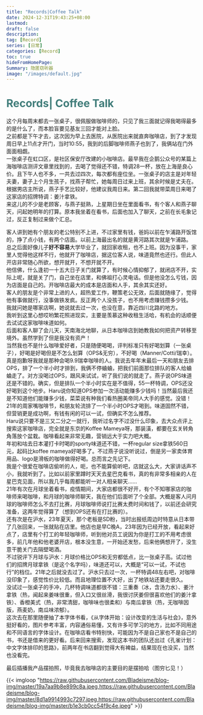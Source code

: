 ```yaml
---
title: "Records|Coffee Talk"
date: 2024-12-31T19:43:25+08:00
lastmod:
draft: false
description: 
tag: [Record]
series: [日常]
categories: [Record]
toc: true
hideFromHomePage:
Summary: 隐匿窃听器
image: "/images/default.jpg"
---
```


# <font color=#417D7A>Records| Coffee Talk</font>

这个月每周末都去一张桌子，很佩服做咖啡师的，只见了我三面就记得我喝得最多的是什么了，而本脸盲要见基友三回才能对上脸。  
之前都是下午才去，这次因为早上去医院，从医院出来就直奔咖啡店，到了才发现周日早上11点才开门，当时10:55，我到的后脚咖啡师燕子也到了，我俩站在门外面面相觑。  
一张桌子在虹口区，是社区保安厅改建的小咖啡店。最早我在企鹅公众号的某篇上海咖啡店测评文章里找到的，去喝了觉得还不错，特调28一杯，放在上海是良心价。且下午人也不多，一共去过四次，每次都有座位坐。一张桌子的店主是对年轻夫妻，妻子上个月生孩子，找燕子帮忙，她每周日过来上班，其余时候是丈夫在。根据男店主所说，燕子手艺比较好，他建议我周日来。第二回我就带菜周日来喝了这家店的招牌特调：姜汁拿铁。  
来这儿的不少是老顾客，与燕子挺熟，上星期日坐在里面看书，有个客人和燕子聊天，问起她明年的打算。原本我坐着在看书，后面也加入了聊天，之前在长毛象记过，反正复制过来做个汇总。  

客人讲到她有个朋友的老公特别不上进，不过家里有钱，爸妈以前在乍浦路开饭馆的，挣了点小钱，有两个店面。以前上海最出名的就是黄河路其次就是乍浦路。  
总之后面好像儿子**好不容易**大学毕业了，就回家收租，也不上班。因为没事干，家里人觉得他这样不行，他就开了咖啡店，据这位客人说，味道竟然也还行。但此人开店非常随心所欲，想开就开，不想开就不开。    
他信佛，什么逢初一十五大日子关门就算了，有时候心情抑郁了，就闭店不开，实际上呢，就是关了门，自己坐在店里，和佛祖打心灵电话。但是他没怎么亏钱，因为店面是自己的。开咖啡店最大的成本是店面和人手，其余其实还好。  
客人的朋友是个非常上进的人，超热爱工作，鞭策老公无效，后面就随缘了，觉得他有事做就行，没事做铁发疯。反正两个人没孩子，也不用考虑赚钱攒多少钱。  
我就问她是哪家店啊，她说就去过一次，也没在意，靠近四川北路的地方。  
我听到这里心想哎哟繁花照进现实，主要是羡慕这种收租生活哈，有机会的话顺便去试试这家咖啡味道如何。  
后面和客人聊了会儿天，天南海北地聊，从日本咖啡店到她教我如何把资产转移至境外。虽然学到了但是我没有资产！  
当然我也不是什么咖啡爱好者，只是随便喝喝，评判标准只有好喝划算（一张桌子），好喝是好喝但是不怎么划算（OPS&无穷），不好喝（Manner/Cotti/瑞幸）。真是抱歉呀我就是那种会喝9.9瑞幸咖啡的人。我说去年年末最后一天和朋友去排OPS，排了一个半小时才排到，我俩不停蛐蛐，把我们前面那位排队的客人给蛐蛐走了。对方没喝过OPS，跟风来试试，听了我们说的就走了。燕子说OPS味道还是不错的。确实，但是排队一个半小时实在是不值得，55一杯特调，OPS还没好喝到这个地步。Haru说你知道OPS参加一次活动能赚多少钱吗！当然最后我还是不知道他们能赚多少钱，菜菜说有种我们看热圈美帝同人大手的感觉。没错！21年的周家嘴咖啡节，和朋友轮流排了一个半小时OPS才喝到。味道固然不错，但营销更是成功啊，有钱有闲的可以一试，但确实不怎么推荐。  
Haru说只要不是三又二分之一就行，我听过名字不过没什么印象，去大众点评上搜索这家咖啡店，完全就是东京的Koffee Mameya呀，那装潢，都要在玄关转角角落放个盆栽。咖啡看起来非常无趣，营销远大于实力吧大概。  
年初和咕去日本灌打卡时喝的sporty味道还不错，一杯regular size拿铁560日元，起码比koffee mameya好喝多了。不过燕子说没听说过，倒是另一家卖体育用品、logo是滑板的咖啡做得好喝。总而言之先记下。  
我是个很爱在咖啡店偷听的人，呃，也不能算偷听吧，店就这么大，大家讲话声不小，我就听到了。比如以前家里蹲时天天去星巴克看书，真的有非常多相亲的人在星巴克见面，所以我几乎每周都能听一对人相亲聊天……  
21年有次在月球坐着看书，疫情期间，大家店都很不好开，有个不知哪家店的咖啡师来喝咖啡，和月球的咖啡师聊天，我在他们后面听了个全部。大概是客人问月球的咖啡师怎么不去打比赛，月球咖啡师说打比赛太费时间和钱了，以前还会研究准备，这两年觉得算了（想到OPS还有在打比赛的）。  
还有次是在沪水，23年夏天，那个老板是SD粉，当时出报纸周边时特意从日本带了几张回来，一张就贴在店里。他店也是早C晚A，23年因为已经开放，看起来好点了，店里有个打工的年轻咖啡师，听到他对员工说因为你是打工的不用考虑很多，前几年他和他老婆开店，根本没生意，一开始还发愁，后来他俩想开了，没生意干脆关门去隔壁喝酒。  
不过锐评下月球与沪水：月球价格比OPS和无穷都低点，比一张桌子高。试过他们的招牌月球拿铁（是这个名字吗），味道还可以，大概是“可以一试，不试也行”的档位。21年之后就没去过了。沪水只去过一次，一杯特调48左右吧，对咖啡没印象了，感觉性价比较低。而且地理位置不大好，出了地铁站还要走很久。  
没试过一张桌子的手冲，几杯特调味道都很不错：三重奏（冰，含汤力水）、姜汁拿铁（热，闻起来姜味很重，但入口又很丝滑，我很讨厌姜但很喜欢他们的姜汁拿铁）、香橙美式（热，非常清甜，咖啡味也很柔和）与南瓜拿铁（热，无咖啡因版，燕麦奶，南瓜味浓郁）。  
这次去在那里随便抽了本字体书看，《从字体开始：设计改变的生活与社会》，意外挺好看的，图片参考丰富，内容通俗易懂，又有许多可学习的地方，比如不同用途和不同语言的字体设计。在咖啡店看书特别快，可能因为不是自己家也不是自己的书，书还是借来的更好看。后来回来搜索，发现这本书的团队还出过《孔雀计划：中文字体排印的思路》，前两年在书店翻到觉得大有裨益，结果现在也没买，当然也没看完。  

最后插播我产品摆拍照，毕竟我去咖啡店的主要目的是摆拍哈（图穷匕见！）  

{{< imgloop "https://raw.githubusercontent.com/Bladeisme/blog-img/master/19a7aa9b8e899c8a.jpeg,https://raw.githubusercontent.com/Bladeisme/blog-img/master/8d1a9914993c7297.jpeg,https://raw.githubusercontent.com/Bladeisme/blog-img/master/b1e3cb0cc54f9c4e.jpeg" >}}  